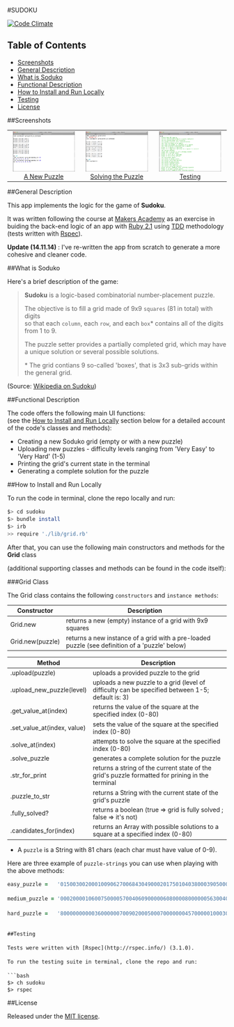 #SUDOKU

[![Code Climate](https://codeclimate.com/github/nadavmatalon/sudoku/badges/gpa.svg)](https://codeclimate.com/github/nadavmatalon/sudoku)

## Table of Contents

* [Screenshots](#screenshots)
* [General Description](#general-description)
* [What is Soduko](#what-is-soduko)
* [Functional Description](#functional-description)
* [How to Install and Run Locally](#how-to-install-and-run-locally)
* [Testing](#testing)
* [License](#license)


##Screenshots

<table>
	<tr>
		<td align="center" width="190px">
			<a href="https://raw.githubusercontent.com/nadavmatalon/sudoku/master/images/sudoku_1.jpg">
				<img src="images/sudoku_1.jpg" height="92px" /><br/>
				  A New Puzzle
			</a>
		</td>
		<td align="center" width="190px">
			<a href="https://raw.githubusercontent.com/nadavmatalon/sudoku/master/images/sudoku_2.jpg">
				<img src="images/sudoku_2.jpg" height="92px" /><br/>
				 Solving the Puzzle
			</a>
		</td>
		<td align="center" width="190px">
			<a href="https://raw.githubusercontent.com/nadavmatalon/sudoku/master/images/sudoku_3.jpg">
				<img src="images/sudoku_3.jpg" height="92px" /><br/>
				 Testing
			</a>
		</td>
	</tr>
</table>


##General Description

This app implements the logic for the game of __Sudoku__.

It was written following the course at 
[Makers Academy](http://www.makersacademy.com/) 
as an exercise in buiding the back-end logic of an app with 
[Ruby 2.1](https://www.ruby-lang.org/en/) using
[TDD](http://en.wikipedia.org/wiki/Test-driven_development) 
methodology (tests written with [Rspec](http://rspec.info/)).

__Update (14.11.14)__ : I've re-written the app from scratch 
to generate a more cohesive and cleaner code.


##What is Soduko

Here's a brief description of the game:

>__Sudoku__ is a logic-based combinatorial number-placement puzzle. 
>
>The objective is to fill a grid made of 9x9 `squares` (81 in total) with digits  
>so that each `column`, each `row`, and each `box`* contains all of the digits 
>from 1 to 9. 
>
>The puzzle setter provides a partially completed grid, which may have a unique 
>solution or several possible solutions.
>
> \* The grid contians 9 so-called 'boxes', that is 3x3 sub-grids within the general grid.

(Source: [Wikipedia on Sudoku](http://en.wikipedia.org/wiki/Sudoku))


##Functional Description

The code offers the following main UI functions:<br/>
(see the [How to Install and Run Locally](#how-to-install-and-run-locally) 
section below for a detailed account of the code's classes and methods):
* Creating a new Soduko grid (empty or with a new puzzle)
* Uploading new puzzles - difficulty levels ranging from 'Very Easy' to 'Very Hard' (1-5)
* Printing the grid's current state in the terminal
* Generating a complete solution for the puzzle


##How to Install and Run Locally

To run the code in terminal, clone the repo locally and run:

```bash
$> cd sudoku
$> bundle install
$> irb
>> require './lib/grid.rb'
```

After that, you can use the following main constructors and methods for 
the __Grid__ class

(additional supporting classes and methods can be found in the code itself):


###Grid Class

The Grid class contains the following `constructors` and `instance methods`:

| Constructor  | Description                                                      |
|----------|-----------------------------------------------------------------------|
| Grid.new | returns a new (empty) instance of a grid with 9x9 squares             |
| Grid.new(puzzle) | returns a new instance of a grid with a pre-loaded puzzle (see definition of a 'puzzle' below) | 

| Method  | Description                                                            |
|----------|-----------------------------------------------------------------------|
| .upload(puzzle) | uploads a provided puzzle to the grid                          |
| .upload_new_puzzle(level) | uploads a new puzzle to a grid (level of difficulty can be specified between 1-5; default is: 3) |
| .get_value_at(index) | returns the value of the square at the specified index (0-80) | 
| .set_value_at(index, value) | sets the value of the square at the specified index (0-80) | 
| .solve_at(index) | attempts to solve the square at the specified index (0-80)    | 
| .solve_puzzle   | generates a complete solution for the puzzle                   |
| .str_for_print  | returns a string of the current state of the grid's puzzle formatted for prining in the terminal |
| .puzzle_to_str | returns a String with the current state of the grid's puzzle    |
| .fully_solved? | returns a boolean (true => grid is fully solved ; false => it's not) |
| .candidates_for(index) | returns an Array with possible solutions to a square at a specified index (0-80) | 

* A `puzzle` is a String with 81 chars (each char must have value of 0-9).

Here are three example of `puzzle-strings` you can use when playing with the above methods:

```ruby
easy_puzzle =   '015003002000100906270068430490002017501040380003905000900081040860070025037204600'

medium_puzzle = '000200001060075000057004060900000608000080000005630040500003000002000930708000014'

hard_puzzle =   '800000000003600000070090200050007000000045700000100030001000068008500010090000400'
```

```

##Testing

Tests were written with [Rspec](http://rspec.info/) (3.1.0).

To run the testing suite in terminal, clone the repo and run: 

```bash
$> ch sudoku
$> rspec
```

##License

<p>Released under the <a href="http://www.opensource.org/licenses/MIT">MIT license</a>.</p>

